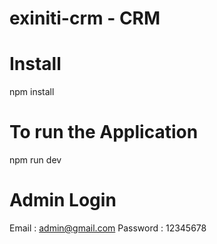 # exiniti-crm  - CRM

# Install

npm install

# To run the Application

npm run dev

# Admin Login

Email : admin@gmail.com Password : 12345678

